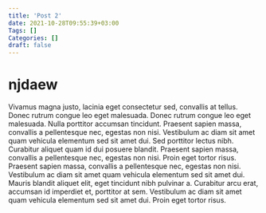 ```yaml
---
title: 'Post 2'
date: 2021-10-28T09:55:39+03:00
Tags: []
Categories: []
draft: false 
---
```



# njdaew


Vivamus magna justo, lacinia eget consectetur sed, convallis at tellus. Donec rutrum congue leo eget malesuada. Donec rutrum congue leo eget malesuada. Nulla porttitor accumsan tincidunt.
Praesent sapien massa, convallis a pellentesque nec, egestas non nisi. Vestibulum ac diam sit amet quam vehicula elementum sed sit amet dui. Sed porttitor lectus nibh. Curabitur aliquet quam id dui posuere blandit.
Praesent sapien massa, convallis a pellentesque nec, egestas non nisi. Proin eget tortor risus. Praesent sapien massa, convallis a pellentesque nec, egestas non nisi. Vestibulum ac diam sit amet quam vehicula elementum sed sit amet dui.
Mauris blandit aliquet elit, eget tincidunt nibh pulvinar a. Curabitur arcu erat, accumsan id imperdiet et, porttitor at sem. Vestibulum ac diam sit amet quam vehicula elementum sed sit amet dui. Proin eget tortor risus.